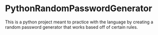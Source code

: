 # PythonRandomPasswordGenerator
This is a python project meant to practice with the language by creating a random password generator that works based off of certain rules. 
